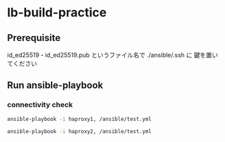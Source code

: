 # lb-build-practice

## Prerequisite

id_ed25519・id_ed25519.pub というファイル名で ./ansible/.ssh に 鍵を置いてください


## Run ansible-playbook

### connectivity check

```bash
ansible-playbook -i haproxy1, /ansible/test.yml
```

```bash
ansible-playbook -i haproxy2, /ansible/test.yml
```
